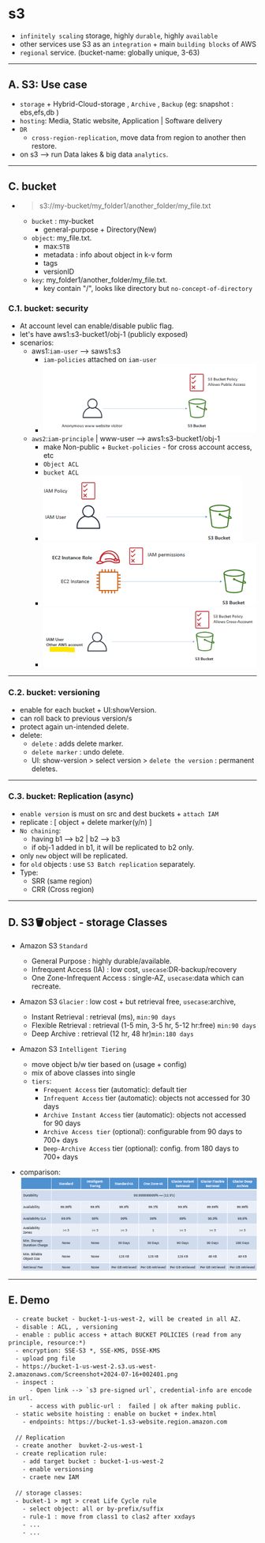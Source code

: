 # s3
- `infinitely scaling` storage,  highly `durable`, highly `available`
- other services use S3 as an `integration` + main `building blocks` of AWS
- `regional` service. (bucket-name: globally unique, 3-63)

---
## A. S3: Use case
- `storage` + Hybrid-Cloud-storage , `Archive` ,  `Backup` (eg: snapshot : ebs,efs,db )
- `hosting`: Media, Static website, Application | Software delivery
- `DR` 
  - `cross-region-replication`, move data from region to another then restore.
- on s3 --> run Data lakes & big data `analytics`.

---
## C. bucket
- > s3://my-bucket/my_folder1/another_folder/my_file.txt
  - `bucket` : my-bucket
    - general-purpose + Directory(New)
  - `object`: my_file.txt.
    - max:`5TB`
    - metadata : info about object in k-v form
    - tags
    - versionID
  - `key`: my_folder1/another_folder/my_file.txt.
    - key contain "/", looks like directory but `no-concept-of-directory`
    
### C.1. bucket: security
- At account level can enable/disable public flag.
- let's have aws1:s3-bucket1/obj-1 (publicly exposed)
- scenarios:
  - aws1:`iam-user` --> saws1:s3
    - `iam-policies` attached on `iam-user`
    - ![img.png](img.png)
  - `aws2`:`iam-principle` | www-user --> aws1:s3-bucket1/obj-1
    - make Non-public + `Bucket-policies`  - for cross account access, etc
    - `Object ACL` 
    - `bucket ACL`
    - ![img_1.png](img_1.png)
    - ![img_2.png](img_2.png)
    - ![img_3.png](img_3.png)

---
### C.2. bucket: versioning
- enable for each bucket + UI:showVersion.
- can roll back to previous version/s
- protect again un-intended delete.
- delete:
  - `delete` : adds delete marker.
  - `delete marker` : undo delete.
  - UI: show-version > select version > `delete the version` : permanent deletes.

---
### C.3. bucket: Replication (async)
- `enable version` is must on src and dest buckets + `attach IAM`
- replicate : [ object + delete marker(y/n) ]
- `No chaining`:
  - having b1 --> b2 | b2 --> b3
  - if obj-1 added in b1, it will be replicated to b2 only.
- only `new` object will be replicated.
- for `old` objects : use `S3 Batch replication`  separately.
- Type:
  - SRR (same region)
  - CRR (Cross region)
  
---
## D. S3:bucket:object - storage Classes
- Amazon S3 `Standard`
  - General Purpose : highly durable/available.
  - Infrequent Access (IA) : low cost, `usecase`:DR-backup/recovery
  - One Zone-Infrequent Access : single-AZ, `usecase`:data which can recreate.

- Amazon S3 `Glacier` : low cost + but retrieval free, `usecase`:archive,
  - Instant Retrieval : retrieval (ms), `min:90 days`
  - Flexible Retrieval : retrieval (1-5 min, 3-5 hr, 5-12 hr:free)  `min:90 days`
  - Deep Archive :   retrieval (12 hr, 48 hr)`min:180 days`

- Amazon S3 `Intelligent Tiering`
  - move object b/w tier based on (usage + config)
  - mix of above classes into single
  - `tiers`:
    - `Frequent Access` tier (automatic): default tier
    - `Infrequent Access` tier (automatic): objects not accessed for 30 days
    - `Archive Instant Access` tier (automatic): objects not accessed for 90 days
    - `Archive Access tier` (optional): configurable from 90 days to 700+ days
    - `Deep-Archive Access` tier (optional): config. from 180 days to 700+ days
- comparison:
  ![img_4.png](img_4.png)

---
## E. Demo
```  
  - create bucket - bucket-1-us-west-2, will be created in all AZ.
  - disable : ACL, , versioning
  - enable : public access + attach BUCKET POLICIES (read from any principle, resource:*)
  - encryption: SSE-S3 *, SSE-KMS, DSSE-KMS
  - upload png file
  - https://bucket-1-us-west-2.s3.us-west-2.amazonaws.com/Screenshot+2024-07-16+002401.png
  - inspect : 
      - Open link --> `s3 pre-signed url`, credential-info are encode in url.
      - access with public-url :  failed | ok after making public.
  - static website hoisting : enable on bucket + index.html
    - endpoints: https://bucket-1.s3-website.region.amazon.com
    
  // Replication
  - create another  buvket-2-us-west-1
  - create replication rule:
    - add target bucket : bucket-1-us-west-2
    - enable versionsing
    - craete new IAM
    
  // storage classes:
  - bucket-1 > mgt > creat Life Cycle rule
    - select object: all or by-prefix/suffix
    - rule-1 : move from class1 to clas2 after xxdays
    - ...
    - ... 
```



  



